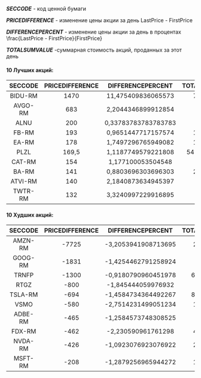 ***SECCODE*** - код ценной бумаги

***PRICEDIFFERENCE*** - изменение цены акции за день LastPrice - FirstPrice

***DIFFERENCEPERCENT*** - изменение цены акции за день в процентах  \frac{LastPrice - FirstPrice}{FirstPrice}

***TOTALSUMVALUE*** -суммарная стоимость акций, проданных за этот день
#### 10 Лучших акций:

|SECCODE|   PRICEDIFFERENCE|     DIFFERENCEPERCENT|   TOTALSUMVALUE|
| :-: |:-:| :-:| :-: |
|BIDU-RM|     1470|      11,475409836065573|     73657397|
|AVGO-RM|     683|      2,2044346899912854|     3208015|
|ALNU|     200|      0,33783783783783783|     2013400|
|FB-RM|     193|      0,9651447717157574|     13149680|
|EA-RM|     178|      1,7497296765949082|     11744996|
|PLZL|     169,5|      1,1187749579221808|     5435626556,5|
|CAT-RM|     154|      1,177100053504548|     1929467|
|BA-RM|     141|      0,8803696303696303|     28953668|
|ATVI-RM|     140|      2,1840873634945397|     6806125|
|TWTR-RM|     132|      3,3240997229916895|     5950667|

#### 10 Худших акций:


|SECCODE|   PRICEDIFFERENCE|     DIFFERENCEPERCENT|   TOTALSUMVALUE|
| :-: |:-:| :-:| :-: |
|AMZN-RM|     -7725|      -3,2053941908713695|     25100497|
|GOOG-RM|     -1831|      -1,4254462791258924|     6664828|
|TRNFP|     -1300|      -0,9180790960451978|     623497400|
|RTGZ|     -800|      -1,845444059976932|     85900|
|TSLA-RM|     -694|      -1,4584734364492267|     838614439|
|VSMO|     -580|      -2,7514231499051234|     12839880|
|ADBE-RM|     -465|      -1,2584573748308525|     5068095|
|FDX-RM|     -462|      -2,230590961761298|     46272515|
|NVDA-RM|     -426|      -1,0923076923076922|     24023346|
|MSFT-RM|     -208|      -1,2879256965944272|     16490583|
